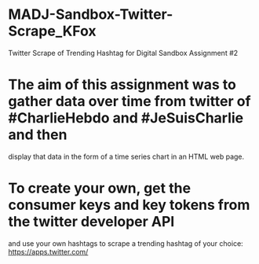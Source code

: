 # MADJ-Sandbox-Twitter-Scrape_KFox
Twitter Scrape of Trending Hashtag for Digital Sandbox Assignment #2
# The aim of this assignment was to gather data over time from twitter of #CharlieHebdo and #JeSuisCharlie and then     
display that data in the form of a time series chart in an HTML web page.
# To create your own, get the consumer keys and key tokens from the twitter developer API 
and use your own hashtags to scrape a trending hashtag of your choice: https://apps.twitter.com/
